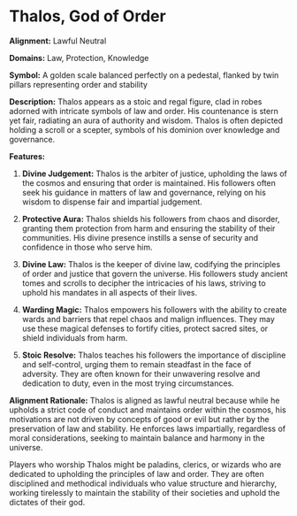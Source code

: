 # Thalos, God of Order

**Alignment:** Lawful Neutral

**Domains:** Law, Protection, Knowledge

**Symbol:** A golden scale balanced perfectly on a pedestal, flanked by twin pillars representing order and stability

**Description:**
Thalos appears as a stoic and regal figure, clad in robes adorned with intricate symbols of law and order. His countenance is stern yet fair, radiating an aura of authority and wisdom. Thalos is often depicted holding a scroll or a scepter, symbols of his dominion over knowledge and governance.

**Features:**
1. **Divine Judgement:** Thalos is the arbiter of justice, upholding the laws of the cosmos and ensuring that order is maintained. His followers often seek his guidance in matters of law and governance, relying on his wisdom to dispense fair and impartial judgement.
  
2. **Protective Aura:** Thalos shields his followers from chaos and disorder, granting them protection from harm and ensuring the stability of their communities. His divine presence instills a sense of security and confidence in those who serve him.
  
3. **Divine Law:** Thalos is the keeper of divine law, codifying the principles of order and justice that govern the universe. His followers study ancient tomes and scrolls to decipher the intricacies of his laws, striving to uphold his mandates in all aspects of their lives.
  
4. **Warding Magic:** Thalos empowers his followers with the ability to create wards and barriers that repel chaos and malign influences. They may use these magical defenses to fortify cities, protect sacred sites, or shield individuals from harm.
  
5. **Stoic Resolve:** Thalos teaches his followers the importance of discipline and self-control, urging them to remain steadfast in the face of adversity. They are often known for their unwavering resolve and dedication to duty, even in the most trying circumstances.

**Alignment Rationale:**
Thalos is aligned as lawful neutral because while he upholds a strict code of conduct and maintains order within the cosmos, his motivations are not driven by concepts of good or evil but rather by the preservation of law and stability. He enforces laws impartially, regardless of moral considerations, seeking to maintain balance and harmony in the universe.

Players who worship Thalos might be paladins, clerics, or wizards who are dedicated to upholding the principles of law and order. They are often disciplined and methodical individuals who value structure and hierarchy, working tirelessly to maintain the stability of their societies and uphold the dictates of their god.